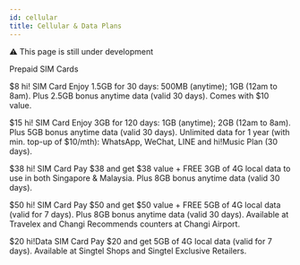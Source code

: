 ```yaml
---
id: cellular
title: Cellular & Data Plans
---
```


:warning: This page is still under development

Prepaid SIM Cards

$8 hi! SIM Card
Enjoy 1.5GB for 30 days: 500MB (anytime); 1GB (12am to 8am). Plus 2.5GB bonus anytime data (valid 30 days). Comes with $10 value.

$15 hi! SIM Card
Enjoy 3GB for 120 days: 1GB (anytime); 2GB (12am to 8am). Plus 5GB bonus anytime data (valid 30 days). Unlimited data for 1 year (with min. top-up of $10/mth): WhatsApp, WeChat, LINE and hi!Music Plan (30 days).

$38 hi! SIM Card
Pay $38 and get $38 value + FREE 3GB of 4G local data to use in both Singapore & Malaysia. Plus 8GB bonus anytime data (valid 30 days).

$50 hi! SIM Card
Pay $50 and get $50 value + FREE 5GB of 4G local data (valid for 7 days). Plus 8GB bonus anytime data (valid 30 days). Available at Travelex and Changi Recommends counters at Changi Airport.

$20 hi!Data SIM Card
Pay $20 and get 5GB of 4G local data (valid for 7 days). Available at Singtel Shops and Singtel Exclusive Retailers.
<!--stackedit_data:
eyJoaXN0b3J5IjpbNDc5MzA5MTcyLDE2NzIyMjY2NDNdfQ==
-->